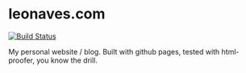 # leonaves.com
[![Build Status](https://travis-ci.org/leonaves/leonaves.github.io.svg?branch=master)](https://travis-ci.org/leonaves/leonaves.github.io)

My personal website / blog. Built with github pages, tested with html-proofer, you know the drill.
